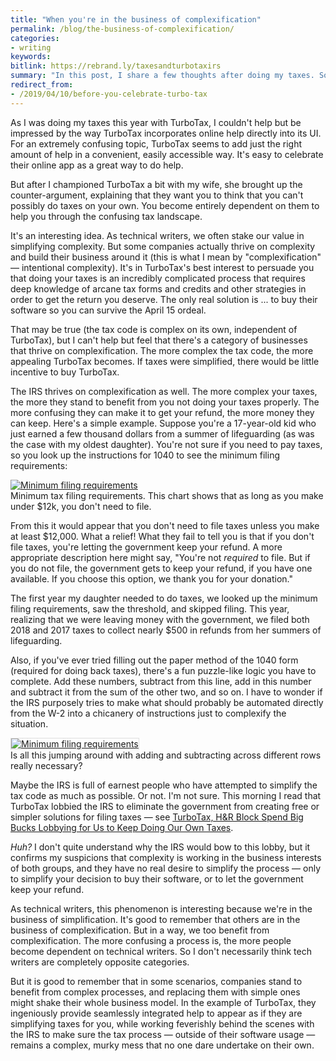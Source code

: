 ```yaml
---
title: "When you're in the business of complexification"
permalink: /blog/the-business-of-complexification/
categories:
- writing
keywords:
bitlink: https://rebrand.ly/taxesandturbotaxirs
summary: "In this post, I share a few thoughts after doing my taxes. Some businesses thrive on complexity and would have you believe there's no simple approach apart from purchasing their software."
redirect_from:
- /2019/04/10/before-you-celebrate-turbo-tax
---
```


As I was doing my taxes this year with TurboTax, I couldn't help but be impressed by the way TurboTax incorporates online help directly into its UI. For an extremely confusing topic, TurboTax seems to add just the right amount of help in a convenient, easily accessible way. It's easy to celebrate their online app as a great way to do help.

But after I championed TurboTax a bit with my wife, she brought up the counter-argument, explaining that they want you to think that you can't possibly do taxes on your own. You become entirely dependent on them to help you through the confusing tax landscape.

It's an interesting idea. As technical writers, we often stake our value in simplifying complexity. But some companies actually thrive on complexity and build their business around it (this is what I mean by "complexification" &mdash; intentional complexity). It's in TurboTax's best interest to persuade you that doing your taxes is an incredibly complicated process that requires deep knowledge of arcane tax forms and credits and other strategies in order to get the return you deserve. The only real solution is ... to buy their software so you can survive the April 15 ordeal.

That may be true (the tax code is complex on its own, independent of TurboTax), but I can't help but feel that there's a category of businesses that thrive on complexification. The more complex the tax code, the more appealing TurboTax becomes. If taxes were simplified, there would be little incentive to buy TurboTax.

The IRS thrives on complexification as well. The more complex your taxes, the more they stand to benefit from you not doing your taxes properly. The more confusing they can make it to get your refund, the more money they can keep. Here's a simple example. Suppose you're a 17-year-old kid who just earned a few thousand dollars from a summer of lifeguarding (as was the case with my oldest daughter). You're not sure if you need to pay taxes, so you look up the instructions for 1040 to see the minimum filing requirements:

<caption><a href="https://www.irs.gov/pub/irs-pdf/i1040gi.pdf"> <img src="https://s3-us-west-1.amazonaws.com/idratherbewritingmedia.com/images/irsfilingrequirements.png" alt="Minimum filing requirements" /></a><figcaption>Minimum tax filing requirements. This chart shows that as long as you make under $12k, you don't need to file.</figcaption></caption>

From this it would appear that you don't need to file taxes unless you make at least $12,000. What a relief! What they fail to tell you is that if you don't file taxes, you're letting the government keep your refund. A more appropriate description here might say, "You're not *required* to file. But if you do not file, the government gets to keep your refund, if you have one available. If you choose this option, we thank you for your donation."

The first year my daughter needed to do taxes, we looked up the minimum filing requirements, saw the threshold, and skipped filing. This year, realizing that we were leaving money with the government, we filed both 2018 and 2017 taxes to collect nearly $500 in refunds from her summers of lifeguarding.

Also, if you've ever tried filling out the paper method of the 1040 form (required for doing back taxes), there's a fun puzzle-like logic you have to complete. Add these numbers, subtract from this line, add in this number and subtract it from the sum of the other two, and so on. I have to wonder if the IRS purposely tries to make what should probably be automated directly from the W-2 into a chicanery of instructions just to complexify the situation.

<caption><a href="https://www.irs.gov/pub/irs-pdf/f1040.pdf"> <img src="https://s3-us-west-1.amazonaws.com/idratherbewritingmedia.com/images/unnecessary_complexity_taxes.png" alt="Minimum filing requirements" style="border: 1px solid #dedede;"/></a><figcaption>Is all this jumping around with adding and subtracting across different rows really necessary?</figcaption></caption>

Maybe the IRS is full of earnest people who have attempted to simplify the tax code as much as possible. Or not. I'm not sure. This morning I read that TurboTax lobbied the IRS to eliminate the government from creating free or simpler solutions for filing taxes &mdash; see [TurboTax, H&R Block Spend Big Bucks Lobbying for Us to Keep Doing Our Own Taxes](https://www.nbcnews.com/business/taxes/turbotax-h-r-block-spend-millions-lobbying-us-keep-doing-n736386).

*Huh?* I don't quite understand why the IRS would bow to this lobby, but it confirms my suspicions that complexity is working in the business interests of both groups, and they have no real desire to simplify the process &mdash; only to simplify your decision to buy their software, or to let the government keep your refund.

As technical writers, this phenomenon is interesting because we're in the business of simplification. It's good to remember that others are in the business of complexification. But in a way, we too benefit from complexification. The more confusing a process is, the more people become dependent on technical writers. So I don't necessarily think tech writers are completely opposite categories.

But it is good to remember that in some scenarios, companies stand to benefit from complex processes, and replacing them with simple ones might shake their whole business model. In the example of TurboTax, they ingeniously provide seamlessly integrated help to appear as if they are simplifying taxes for you, while working feverishly behind the scenes with the IRS to make sure the tax process &mdash; outside of their software usage &mdash; remains a complex, murky mess that no one dare undertake on their own.
